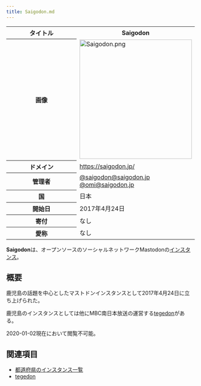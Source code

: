 ```yaml
---
title: Saigodon.md
---
```

<div>

<table>
<colgroup>
<col style="width: 50%" />
<col style="width: 50%" />
</colgroup>
<tbody>
<tr class="header">
<th>タイトル</th>
<th>Saigodon</th>
</tr>

<tr class="odd">
<th>画像</th>
<td><a href="/%E3%83%95%E3%82%A1%E3%82%A4%E3%83%AB:Saigodon.png"><img src="/images/thumb/8/86/Saigodon.png/300px-Saigodon.png" srcset="/images/thumb/8/86/Saigodon.png/450px-Saigodon.png 1.5x, /images/8/86/Saigodon.png 2x" width="300" height="319" alt="Saigodon.png" /></a></td>
</tr>
<tr class="even">
<th scope="row">ドメイン</th>
<td><a href="https://saigodon.jp/" rel="nofollow">https://saigodon.jp/</a></td>
</tr>
<tr class="odd">
<th scope="row">管理者</th>
<td><a href="https://saigodon.jp/@saigodon" rel="nofollow">@saigodon@saigodon.jp</a><br />
<a href="https://saigodon.jp/@omi" rel="nofollow">@omi@saigodon.jp</a></td>
</tr>
<tr class="even">
<th scope="row">国</th>
<td>日本</td>
</tr>
<tr class="odd">
<th scope="row">開始日</th>
<td>2017年4月24日</td>
</tr>
<tr class="even">
<th scope="row">寄付</th>
<td>なし</td>
</tr>
<tr class="odd">
<th scope="row">愛称</th>
<td>なし</td>
</tr>
</tbody>
</table>

  
**Saigodon**は、オープンソースのソーシャルネットワークMastodonの[インスタンス](/%E3%82%A4%E3%83%B3%E3%82%B9%E3%82%BF%E3%83%B3%E3%82%B9 "インスタンス")。

## 概要

鹿児島の話題を中心としたマストドンインスタンスとして2017年4月24日に立ち上げられた。

鹿児島のインスタンスとしては他にMBC南日本放送の運営する[tegedon](/Tegedon "Tegedon")がある。

2020-01-02現在において閲覧不可能。

## 関連項目

-   [都道府県のインスタンス一覧](/%E9%83%BD%E9%81%93%E5%BA%9C%E7%9C%8C%E3%81%AE%E3%82%A4%E3%83%B3%E3%82%B9%E3%82%BF%E3%83%B3%E3%82%B9%E4%B8%80%E8%A6%A7 "都道府県のインスタンス一覧")
-   [tegedon](/Tegedon "Tegedon")

</div>
